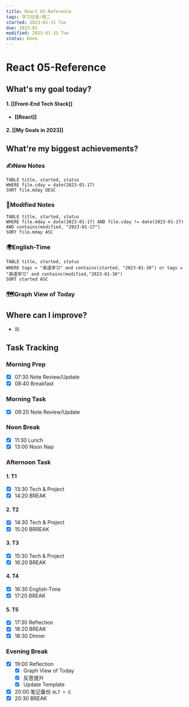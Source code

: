 ```yaml
---
title: React 05-Reference
tags: 学习记录/周二
started: 2023-01-31 Tue
due: 2023-01
modified: 2023-01-31 Tue
status: Done
---
```

# React 05-Reference
## What's my goal today?
#### 1. [[Front-End Tech Stack]]
- **[[React]]** 
#### 2. [[My Goals in 2023]]
## What're my biggest achievements?
### ✍️New Notes

```dataview
TABLE title, started, status
WHERE file.cday = date(2023-01-17)
SORT file.mday DESC
```

### 📝Modified Notes

```dataview
TABLE title, started, status
WHERE file.mday = date(2023-01-17) AND file.cday != date(2023-01-17) AND contains(modified, "2023-01-17")
SORT file.mday ASC
```

### 🌍English-Time

```dataview
TABLE title, started, status
WHERE tags = "英语学习" and contains(started, "2023-01-30") or tags = "英语学习" and contains(modified,"2023-01-30") 
SORT started ASC
```

### 🗺️Graph View of Today

## Where can I improve?
- [x] 
## Task Tracking
### Morning Prep
- [x] 07:30 Note Review/Update
- [x] 08:40 Breakfast
### Morning Task
- [x] 09:20 Note Review/Update
### Noon Break
- [x] 11:30 Lunch
- [x] 13:00 Noon Nap
### Afternoon Task
#### 1. T1
- [x] 13:30 Tech & Project
- [x] 14:20 BREAK
#### 2. T2
- [x] 14:30 Tech & Project
- [x] 15:20 BRREAK
#### 3. T3
- [x] 15:30 Tech & Project
- [x] 16:20 BREAK
#### 4. T4
- [x] 16:30 English-Time
- [x] 17:20 BREAK
#### 5. T5
- [x] 17:30 Reflection
- [x] 18:20 BREAK
- [x] 18:30 Dinner
### Evening Break
- [x] 19:00 Reflection
	- [x] Graph View of Today
	- [x] 反思提升
	- [x] Update Template 
- [x] 20:00 笔记备份 `ALT + G`
- [x] 20:30 BREAK